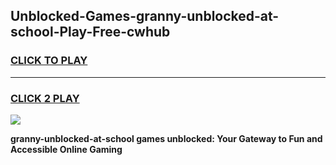 
## Unblocked-Games-granny-unblocked-at-school-Play-Free-cwhub
<h3>
<a href="https://premium76.site?title=granny-unblocked-at-school&ref=23A">CLICK TO PLAY</a></h3>
<hr>

<h3>
<a href="https://premium76.site?title=granny-unblocked-at-school&ref=23A">CLICK 2 PLAY</a>
  
</h3>

<a href="https://premium76.site?title=granny-unblocked-at-school&ref=23A"><img src="https://clearcache.store/games.png"></a>


**granny-unblocked-at-school games unblocked: Your Gateway to Fun and Accessible Online Gaming**
